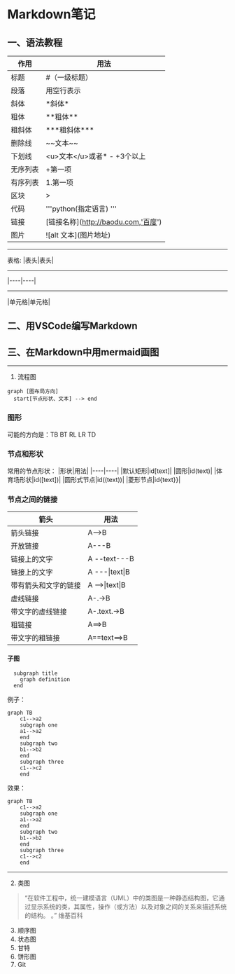 # Markdown笔记
## 一、语法教程
  | 作用 | 用法 |
  |----|----|
  |标题| #（一级标题） |
  |段落|用空行表示|
  |斜体|\*斜体\*|
  |粗体|\*\*粗体\*\*|
  |粗斜体|\*\*\*粗斜体\*\*\*|
  |删除线|\~\~文本\~\~|
  |下划线|\<u>文本\</u>或者* - +3个以上|
  |无序列表|+第一项|
  |有序列表|1.第一项|
  |区块|>|
  |代码|'''python(指定语言)  '''|
  |链接|\[链接名称\](http://baodu.com,'百度')|
  |图片|\![alt 文本\](图片地址)|
  ---
  
  表格: \|表头\|表头|<hr>
        |----|----|<hr>
        |单元格|单元格|


## 二、用VSCode编写Markdown

## 三、在Markdown中用mermaid画图
----

1. 流程图
  ```
  graph [图布局方向]
    start[节点形状、文本] --> end
  ```
### 图形
  可能的方向是：TB BT RL LR TD
### 节点和形状
  常用的节点形状：
  |形状|用法|
  |----|----|
  |默认矩形|id[text]|
  |圆形|id(text)|
  |体育场形状|id([text])|
  |圆形式节点|id((text))|
  |菱形节点|id{text}}|
  
### 节点之间的链接
  |箭头|用法|
  |----|----|
  |箭头链接|A-->B|
  |开放链接|A---B|
  |链接上的文字|A --text---B|
  |链接上的文字|A ---\|text\|B|
  |带有箭头和文字的链接|A -->\|text\|B|
  |虚线链接|A-.->B|
  |带文字的虚线链接|A-.text.->B|
  |粗链接|A==>B|
  |带文字的粗链接|A==text==>B|

#### 子图
```
  subgraph title
    graph definition
  end
```
例子：
```
graph TB
    c1-->a2
    subgraph one
    a1-->a2
    end
    subgraph two
    b1-->b2
    end
    subgraph three
    c1-->c2
    end
```
效果：
``` mermaid
graph TB
    c1-->a2
    subgraph one
    a1-->a2
    end
    subgraph two
    b1-->b2
    end
    subgraph three
    c1-->c2
    end
```
----

2. 类图
>“在软件工程中，统一建模语言（UML）中的类图是一种静态结构图，它通过显示系统的类，其属性，操作（或方法）以及对象之间的关系来描述系统的结构。 。” 维基百科

3. 顺序图
4. 状态图
5.  甘特
6. 饼形图
7. Git


